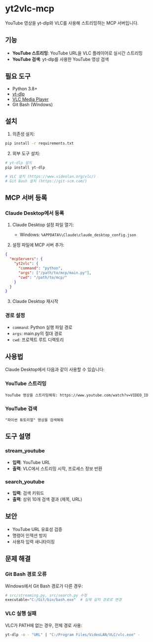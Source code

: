 # yt2vlc-mcp

YouTube 영상을 yt-dlp와 VLC를 사용해 스트리밍하는 MCP 서버입니다.

## 기능

- **YouTube 스트리밍**: YouTube URL을 VLC 플레이어로 실시간 스트리밍
- **YouTube 검색**: yt-dlp를 사용한 YouTube 영상 검색

## 필요 도구

- Python 3.8+
- [yt-dlp](https://github.com/yt-dlp/yt-dlp)
- [VLC Media Player](https://www.videolan.org/vlc/)
- Git Bash (Windows)

## 설치

1. 의존성 설치:
```bash
pip install -r requirements.txt
```

2. 외부 도구 설치:
```bash
# yt-dlp 설치
pip install yt-dlp

# VLC 설치 (https://www.videolan.org/vlc/)
# Git Bash 설치 (https://git-scm.com/)
```

## MCP 서버 등록

### Claude Desktop에서 등록

1. Claude Desktop 설정 파일 열기:
   - Windows: `%APPDATA%\Claude\claude_desktop_config.json`

2. 설정 파일에 MCP 서버 추가:
```json
{
  "mcpServers": {
    "yt2vlc": {
      "command": "python",
      "args": ["/path/to/mcp/main.py"],
      "cwd": "/path/to/mcp/"
    }
  }
}
```

3. Claude Desktop 재시작

### 경로 설정

- `command`: Python 실행 파일 경로
- `args`: main.py의 절대 경로
- `cwd`: 프로젝트 루트 디렉토리

## 사용법

Claude Desktop에서 다음과 같이 사용할 수 있습니다:

### YouTube 스트리밍
```
YouTube 영상을 스트리밍해줘: https://www.youtube.com/watch?v=VIDEO_ID
```

### YouTube 검색
```
"파이썬 튜토리얼" 영상을 검색해줘
```

## 도구 설명

### stream_youtube
- **입력**: YouTube URL
- **출력**: VLC에서 스트리밍 시작, 프로세스 정보 반환

### search_youtube
- **입력**: 검색 키워드
- **출력**: 상위 10개 검색 결과 (제목, URL)

## 보안

- YouTube URL 유효성 검증
- 명령어 인젝션 방지
- 사용자 입력 새니타이징

## 문제 해결

### Git Bash 경로 오류
Windows에서 Git Bash 경로가 다른 경우:
```python
# src/streaming.py, src/search.py 수정
executable="C:/Git/bin/bash.exe"  # 실제 설치 경로로 변경
```

### VLC 실행 실패
VLC가 PATH에 없는 경우, 전체 경로 사용:
```bash
yt-dlp -o - "URL" | "C:/Program Files/VideoLAN/VLC/vlc.exe" -
```